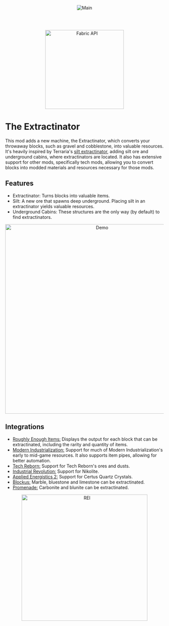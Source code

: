 <p align="center">
    <img src="https://i.imgur.com/XBXqiRF.gif" alt="Main"/> 
</p>

<br/><br/>

<a href="https://modrinth.com/mod/fabric-api">
    <p align="center">
        <img src="https://i.imgur.com/Ol1Tcf8.png" alt="Fabric API" width="250"/> 
    </p>
</a>

# The Extractinator

This mod adds a new machine, the Extractinator, which converts your throwaway blocks, such as gravel and cobblestone,
into valuable resources. It's heavily inspired by Terraria's
[silt extractinator](https://terraria.fandom.com/wiki/Extractinator), adding silt ore and underground cabins, where
extractinators are located. It also has extensive support for other mods, specifically tech mods, allowing you to
convert blocks into modded materials and resources necessary for those mods.

## Features

- Extractinator: Turns blocks into valuable items.
- Silt: A new ore that spawns deep underground. Placing silt in an extractinator yields valuable resources.
- Underground Cabins: These structures are the only way (by default) to find extractinators.

<p align="center">
    <img src="https://i.imgur.com/vuv5zi9.gif" alt="Demo" width="600"/> 
</p>

## Integrations

- [Roughly Enough Items:](https://www.curseforge.com/minecraft/mc-mods/roughly-enough-items) Displays the output for
  each block that can be extractinated, including the rarity and quantity of items.
- [Modern Industrialization:](https://modrinth.com/mod/modern-industrialization) Support for much of Modern
  Industrialization's early to mid-game resources. It also supports item pipes, allowing for better automation.
- [Tech Reborn:](https://www.curseforge.com/minecraft/mc-mods/techreborn) Support for Tech Reborn's ores and dusts.
- [Industrial Revolution:](https://www.curseforge.com/minecraft/mc-mods/industrial-revolution) Support for Nikolite.
- [Applied Energistics 2:](https://modrinth.com/mod/ae2) Support for Certus Quartz Crystals.
- [Blockus:](https://www.curseforge.com/minecraft/mc-mods/blockus) Marble, bluestone and limestone can be extractinated.
- [Promenade:](https://modrinth.com/mod/promenade) Carbonite and blunite can be extractinated.

<p align="center">
    <img src="https://i.imgur.com/ZfKwHEF.png" alt="REI" width="400"/> 
</p>
